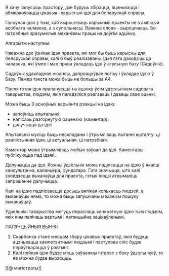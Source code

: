 Я хачу запусціць прастору, дзе будуць збірацца, ацэньвацца і абмяркоўвацца цікавыя і карысныя ідэі для беларускай справы.

Галоўная ідэя ў тым, каб вырошчваць карысныя праекты не з амбіцый асобнага чалавека, а з супольнасці.
Важнае слова - вырошчваць. Бо патрэбныя зразумелыя механізмы працы на доўгім адцінку.

Алгарытм наступны:

Няважна дзе ўзнікае ідэя праекта, які мог бы быць карысны для беларускай справы, калі б быў рэалізаваны. Ідэя гэта даходзіць да чалавека, які ўмее і мае права ўкладаць ідэі ў агульную базу (Садоўнік).

Садоўнік удакладняе нюансы, дапроацоўвае логіку і ўкладае ідэю ў Базу. Памер тэкста можа быць не большы за А4.

Пасля гэтая ідэя прапануецца на ацэнку ўсім удзельнікам садовага таварыства, людзям, якія пагадзіліся рэагаваць і даваць свае ацэнкі. 

Можа быць 3 асноўных варыянта рэакцыі на ідэю: 
- запоўніць апытальнкі;
- напісаць разгорнутую рэцензію (каментар);
- далучыцца да ідэі

Апытальнкі мусіць быць нескладаны і ўтрымліваць пытанні кшталту: ці раэлістычная ідэя, ці актуальная, ці патрэбная.

Каментар можа ўтрымліваць любыя заўвагі да ідэі. Каментары публікуюцца пад ідэяй.

Далучыцца да ідэі. Кожны ўдзельнік можа падпісацца на ідэю ў якасці кансультанка, валанцёра, фундатара. Гэта значыцца, што калі знойдзецца выканаўца для праекта, гэтыя людзі атрымаюць запрашэнне далучыцца.

Калі на ідэю падпісваецца досыць вялікая колькасць людзей, а выканаўцы няма, то можа быць запушчаны механізм пошуку выканаўцаў.

Удзельнікі таварыства могуць пераслаць канкрэтную ідэю тым людзям, якіх яны палічаць вартымі і патэнцыйна зацікаўленымі.

ПАТЭНЦЫЙНЫЯ ВЫНІКІ

1. Скарбонка стане месцам збору цікавых праектаў, якія будуць ацэньвацца кампетэнтнымі людзьмі і паступова спіс будзе пераўтварацца ў рэйтынг.
2. Калі нейкая ідэя будзе мець заўважны інтарэс з боку ўдзельнікаў, то яе можна будзе вырасціць.

[[@ магістраты]]

